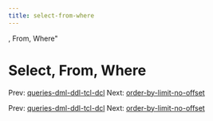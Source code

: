 ```yaml
---
title: select-from-where
---
```


, From, Where"

# Select, From, Where

Prev:
[queries-dml-ddl-tcl-dcl](queries-dml-ddl-tcl-dcl.md)
Next:
[order-by-limit-no-offset](order-by-limit-no-offset.md)

Prev:
[queries-dml-ddl-tcl-dcl](queries-dml-ddl-tcl-dcl.md)
Next:
[order-by-limit-no-offset](order-by-limit-no-offset.md)
